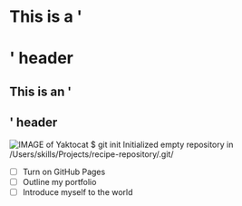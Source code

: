 # This is a '<h1>' header
## This is an '<h2>' header
![IMAGE of Yaktocat](https://octodex.github.com/images/yaktocat.png)
$ git init
  Initialized empty repository in /Users/skills/Projects/recipe-repository/.git/
- [ ] Turn on GitHub Pages
- [ ] Outline my portfolio
- [ ] Introduce myself to the world

